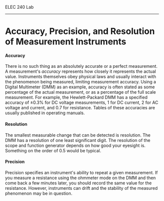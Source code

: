 ELEC 240 Lab

------------------------------------------------------------------------

# Accuracy, Precision, and Resolution of Measurement Instruments 

#### Accuracy 

There is no such thing as an absolutely accurate or a perfect measurement. A
measurement's *accuracy* represents how closely it represents the actual
value.  Instruments themselves obey physical laws and usually interact with the
phenomenon being measured, limiting measurement accuracy. Using a Digital
Multimeter (DMM) as an example, accuracy is often stated as some percentage of
the actual measurement, or as a percentage of the full scale measurement. For
example, the Hewlett-Packard DMM has a specified accuracy of ${\pm}0.3\%$
for DC voltage measurements, $1%$ for DC current, $2%$ for AC voltage and
current, and $0.7%$ for resistance.  Tables of these accuracies are usually
published in operating manuals.

#### Resolution 

The smallest measurable change that can be detected
is resolution. The DMM has a resolution of one least significant digit.
The resolution of the scope and function generator depends on how good
your eyesight is. Something on the order of $0.5%$ would be typical.

#### Precision 

Precision specifies an instrument's ability to repeat
a given measurement. If you measure a resistance using the ohmmeter mode
on the DMM and then come back a few minutes later, you should record the
same value for the resistance. However, instruments can drift and the
stability of the measured phenomenon may be in question.
